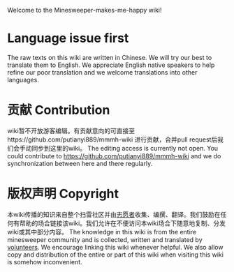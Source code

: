 Welcome to the Minesweeper-makes-me-happy wiki!

# Language issue first
The raw texts on this wiki are written in Chinese. We will try our best to translate them to English. We appreciate English native speakers to help refine our poor translation and we welcome translations into other languages.

# 贡献 Contribution
wiki暂不开放游客编辑。有贡献意向的可直接至https://github.com/putianyi889/mmmh-wiki 进行贡献，合并pull request后我们会手动同步到这里的wiki。
The editing access is currently not open. You could contribute to https://github.com/putianyi889/mmmh-wiki and we do synchronization between here and there regularly.

# 版权声明 Copyright
本wiki传播的知识来自整个扫雷社区并由[志愿者](https://github.com/putianyi889/mmmh-wiki/graphs/contributors)收集、编撰、翻译。我们鼓励在任何有帮助的场合链接该wiki。我们允许在不便访问本wiki场合下随意地复制、分发wiki或其中部分内容。
The knowledge in this wiki is from the entire minesweeper community and is collected, written and translated by [volunteers](https://github.com/putianyi889/mmmh-wiki/graphs/contributors). We encourage linking this wiki whenever helpful. We also allow copy and distribution of the entire or part of this wiki when visiting this wiki is somehow inconvenient.


